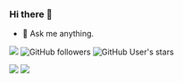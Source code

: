 ### Hi there 👋

- 💬 Ask me anything.

![](https://komarev.com/ghpvc/?username=568875138)
![GitHub followers](https://img.shields.io/github/followers/568875138?style=social)
![GitHub User's stars](https://img.shields.io/github/stars/568875138?style=social)

<tr>
  <td>
    <img src="https://github-readme-stats.vercel.app/api?username=568875138&show_icons=true&count_private=true" />
  </td>
  <td>
    <img src="https://github-readme-stats.vercel.app/api/top-langs/?username=568875138&layout=compact&langs_count=10" />
  </td>
</tr>
